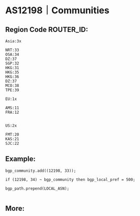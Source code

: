 # AS12198｜Communities

## Region Code ROUTER_ID:

```
Asia:3x

NRT:33
OSA:34
DZ:37
SGP:32
HKG:31
HKG:35
HKG:36
DZ:37
MCO:38
TPE:39

EU:1x

AMS:11
FRA:12


US:2x

FMT:20
KAS:21
SJC:22

```
## Example:

```
bgp_community.add((12198, 33));

if (12198, 34) ~ bgp_community then bgp_local_pref = 500;

bgp_path.prepend(LOCAL_ASN);


```

## More:












